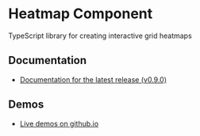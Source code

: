 <!-- README for NPM package -->

# Heatmap Component

TypeScript library for creating interactive grid heatmaps

## Documentation

-   [Documentation for the latest release (v0.9.0)](https://github.com/PDBeurope/heatmap-component/blob/v0.9.0/docs/README.md)

## Demos

-   [Live demos on github.io](https://pdbeurope.github.io/heatmap-component/)

